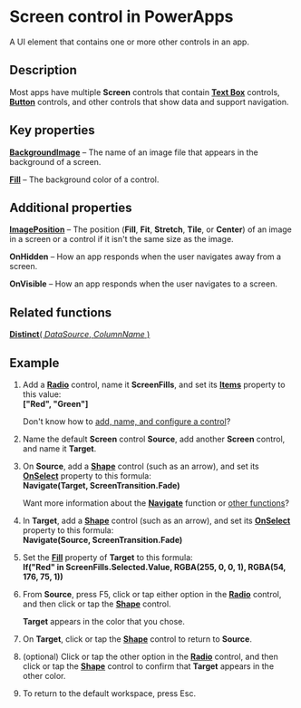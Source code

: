 <properties
    pageTitle="Screen control: reference | Microsoft PowerApps"
    description="Information, including properties and examples, about a Screen control"
    services=""
    suite="powerapps"
    documentationCenter="na"
    authors="aftowen"
    manager="erikre"
    editor=""
    tags=""/>

<tags
   ms.service="powerapps"
   ms.devlang="na"
   ms.topic="article"
   ms.tgt_pltfrm="na"
   ms.workload="na"
   ms.date="02/29/2016"
   ms.author="anneta"/>

# Screen control in PowerApps #
A UI element that contains one or more other controls in an app.

## Description ##
Most apps have multiple **Screen** controls that contain **[Text Box](control-text-box.md)** controls, **[Button](control-button.md)** controls, and other controls that show data and support navigation.

## Key properties ##

**[BackgroundImage](properties-visual.md)** – The name of an image file that appears in the background of a screen.

**[Fill](properties-color-border.md)** – The background color of a control.

## Additional properties ##

**[ImagePosition](properties-visual.md)** – The position (**Fill**, **Fit**, **Stretch**, **Tile**, or **Center**) of an image in a screen or a control if it isn't the same size as the image.

**OnHidden** – How an app responds when the user navigates away from a screen.

**OnVisible** – How an app responds when the user navigates to a screen.

## Related functions ##

[**Distinct**( *DataSource*, *ColumnName* )](../functions/function-distinct.md)

## Example ##
1. Add a **[Radio](control-radio.md)** control, name it **ScreenFills**, and set its **[Items](properties-core.md)** property to this value:<br>
**["Red", "Green"]**

	Don't know how to [add, name, and configure a control](../add-configure-controls.md)?

1. Name the default **Screen** control **Source**, add another **Screen** control, and name it **Target**.

1. On **Source**, add a **[Shape](control-shapes-icons.md)** control (such as an arrow), and set its **[OnSelect](properties-core.md)** property to this formula:<br>
**Navigate(Target, ScreenTransition.Fade)**

	Want more information about the **[Navigate](../functions/function-navigate.md)** function or [other functions](../formula-reference.md)?

1. In **Target**, add a **[Shape](control-shapes-icons.md)** control (such as an arrow), and set its **[OnSelect](properties-core.md)** property to this formula:<br>
**Navigate(Source, ScreenTransition.Fade)**

1. Set the **[Fill](properties-color-border.md)** property of **Target** to this formula:<br>
**If("Red" in ScreenFills.Selected.Value, RGBA(255, 0, 0, 1), RGBA(54, 176, 75, 1))**

1. From **Source**, press F5, click or tap either option in the **[Radio](control-radio.md)** control, and then click or tap the **[Shape](control-shapes-icons.md)** control.

	**Target** appears in the color that you chose.

1. On **Target**, click or tap the **[Shape](control-shapes-icons.md)** control to return to **Source**.

1. (optional) Click or tap the other option in the **[Radio](control-radio.md)** control, and then click or tap the **[Shape](control-shapes-icons.md)** control to confirm that **Target** appears in the other color.

1. To return to the default workspace, press Esc.

